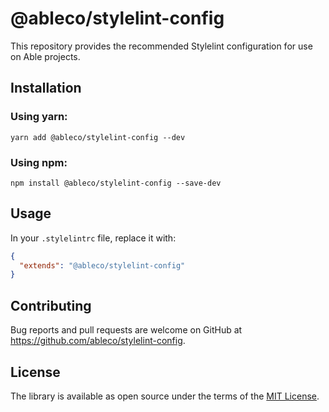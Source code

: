 # @ableco/stylelint-config

This repository provides the recommended Stylelint configuration for use on Able projects.

## Installation

### Using yarn:
`yarn add @ableco/stylelint-config --dev`

### Using npm:
`npm install @ableco/stylelint-config --save-dev`

## Usage

In your `.stylelintrc` file, replace it with:

```json
{
  "extends": "@ableco/stylelint-config"
}
```

## Contributing

Bug reports and pull requests are welcome on GitHub at https://github.com/ableco/stylelint-config.

## License

The library is available as open source under the terms of the [MIT License](https://opensource.org/licenses/MIT).
